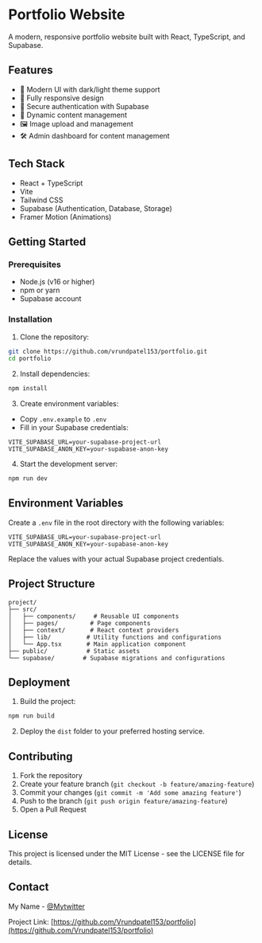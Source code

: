 # Portfolio Website

A modern, responsive portfolio website built with React, TypeScript, and Supabase.

## Features

- 🎨 Modern UI with dark/light theme support
- 📱 Fully responsive design
- 🔐 Secure authentication with Supabase
- 📝 Dynamic content management
- 🖼️ Image upload and management
- 🛠️ Admin dashboard for content management

## Tech Stack

- React + TypeScript
- Vite
- Tailwind CSS
- Supabase (Authentication, Database, Storage)
- Framer Motion (Animations)

## Getting Started

### Prerequisites

- Node.js (v16 or higher)
- npm or yarn
- Supabase account

### Installation

1. Clone the repository:
```bash
git clone https://github.com/vrundpatel153/portfolio.git
cd portfolio
```

2. Install dependencies:
```bash
npm install
```

3. Create environment variables:
- Copy `.env.example` to `.env`
- Fill in your Supabase credentials:
```
VITE_SUPABASE_URL=your-supabase-project-url
VITE_SUPABASE_ANON_KEY=your-supabase-anon-key
```

4. Start the development server:
```bash
npm run dev
```

## Environment Variables

Create a `.env` file in the root directory with the following variables:

```
VITE_SUPABASE_URL=your-supabase-project-url
VITE_SUPABASE_ANON_KEY=your-supabase-anon-key
```

Replace the values with your actual Supabase project credentials.

## Project Structure

```
project/
├── src/
│   ├── components/     # Reusable UI components
│   ├── pages/         # Page components
│   ├── context/       # React context providers
│   ├── lib/          # Utility functions and configurations
│   └── App.tsx       # Main application component
├── public/           # Static assets
└── supabase/        # Supabase migrations and configurations
```

## Deployment

1. Build the project:
```bash
npm run build
```

2. Deploy the `dist` folder to your preferred hosting service.

## Contributing

1. Fork the repository
2. Create your feature branch (`git checkout -b feature/amazing-feature`)
3. Commit your changes (`git commit -m 'Add some amazing feature'`)
4. Push to the branch (`git push origin feature/amazing-feature`)
5. Open a Pull Request

## License

This project is licensed under the MIT License - see the LICENSE file for details.

## Contact

My Name - [@Mytwitter](https://twitter.com/VrundPatel1535)

Project Link: [https://github.com/Vrundpatel153/portfolio](https://github.com/Vrundpatel153/portfolio) 
